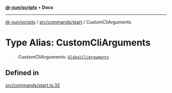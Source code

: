 [**@-xun/scripts**](../../../../README.md) • **Docs**

***

[@-xun/scripts](../../../../README.md) / [src/commands/start](../README.md) / CustomCliArguments

# Type Alias: CustomCliArguments

> **CustomCliArguments**: [`GlobalCliArguments`](../../../configure/type-aliases/GlobalCliArguments.md)

## Defined in

[src/commands/start.ts:32](https://github.com/Xunnamius/xscripts/blob/ca4900adafe61fe400aec55151e46f5130a666a6/src/commands/start.ts#L32)
